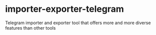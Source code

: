 # importer-exporter-telegram
Telegram importer and exporter tool that offers more and more diverse features than other tools
